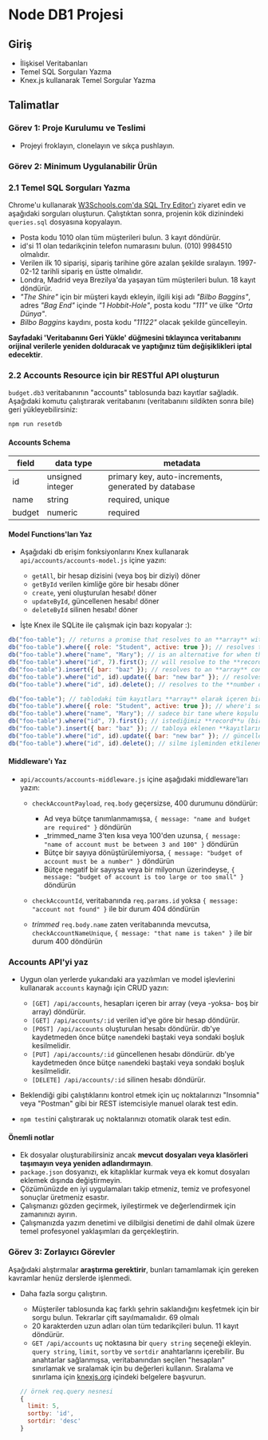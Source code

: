 # Node DB1 Projesi

## Giriş

- İlişkisel Veritabanları
- Temel SQL Sorguları Yazma
- Knex.js kullanarak Temel Sorgular Yazma

## Talimatlar

### Görev 1: Proje Kurulumu ve Teslimi

- Projeyi froklayın, clonelayın ve sıkça pushlayın.

### Görev 2: Minimum Uygulanabilir Ürün

### 2.1 Temel SQL Sorguları Yazma

Chrome'u kullanarak [W3Schools.com'da SQL Try Editor'ı](https://www.w3schools.com/Sql/trysql.asp?filename=trysql_select_all) ziyaret edin ve aşağıdaki sorguları oluşturun. Çalıştıktan sonra, projenin kök dizinindeki `queries.sql` dosyasına kopyalayın.

- Posta kodu 1010 olan tüm müşterileri bulun. 3 kayıt döndürür.
- id'si 11 olan tedarikçinin telefon numarasını bulun. (010) 9984510 olmalıdır.
- Verilen ilk 10 siparişi, sipariş tarihine göre azalan şekilde sıralayın. 1997-02-12 tarihli sipariş en üstte olmalıdır.
- Londra, Madrid veya Brezilya'da yaşayan tüm müşterileri bulun. 18 kayıt döndürür.
- _"The Shire"_ için bir müşteri kaydı ekleyin, ilgili kişi adı _"Bilbo Baggins"_, adres _"Bag End"_ içinde _"1 Hobbit-Hole"_, posta kodu _"111"_ ve ülke _"Orta Dünya"_.
- _Bilbo Baggins_ kaydını, posta kodu _"11122"_ olacak şekilde güncelleyin.

**Sayfadaki 'Veritabanını Geri Yükle' düğmesini tıklayınca veritabanını orijinal verilerle yeniden dolduracak ve yaptığınız tüm değişiklikleri iptal edecektir**.

### 2.2 Accounts Resource için bir RESTful API oluşturun

`budget.db3` veritabanının "accounts" tablosunda bazı kayıtlar sağladık. Aşağıdaki komutu çalıştırarak veritabanını (veritabanını sildikten sonra bile) geri yükleyebilirsiniz:

```js
npm run resetdb
```

#### Accounts Schema

| field  | data type        | metadata                                            |
| ------ | ---------------- | --------------------------------------------------- |
| id     | unsigned integer | primary key, auto-increments, generated by database |
| name   | string           | required, unique                                    |
| budget | numeric          | required                                            |

#### Model Functions'ları Yaz

- Aşağıdaki db erişim fonksiyonlarını Knex kullanarak `api/accounts/accounts-model.js` içine yazın:

  - `getAll`, bir hesap dizisini (veya boş bir diziyi) döner
  - `getById` verilen kimliğe göre bir hesabı döner
  - `create`, yeni oluşturulan hesabı! döner
  - `updateById`, güncellenen hesabı! döner
  - `deleteById` silinen hesabı! döner

- İşte Knex ile SQLite ile çalışmak için bazı kopyalar :):

```js
db("foo-table"); // returns a promise that resolves to an **array** with all records in the table
db("foo-table").where({ role: "Student", active: true }); // resolves to an **array** of all records that satisfy the where
db("foo-table").where("name", "Mary"); // is an alternative for when there is just one where condition
db("foo-table").where("id", 7).first(); // will resolve to the **record** we want (if the id is unique for a table) or undefined
db("foo-table").insert({ bar: "baz" }); // resolves to an **array** containing the **ids of the records** inserted into the table
db("foo-table").where("id", id).update({ bar: "new bar" }); // resolves to the **number of records** affected by the update
db("foo-table").where("id", id).delete(); // resolves to the **number of records** affected by the delete
```

```js
db("foo-table"); // tablodaki tüm kayıtları **array** olarak içeren bir promise döndürür
db("foo-table").where({ role: "Student", active: true }); // where'i sorgusunu karşılayan tüm kayıtları bir **array** olarak döner
db("foo-table").where("name", "Mary"); // sadece bir tane where koşulu olduğunda bir alternatiftir
db("foo-table").where("id", 7).first(); // istediğimiz **record**u (bir tablo için id unique ise) veya undefined döner
db("foo-table").insert({ bar: "baz" }); // tabloya eklenen **kayıtların id'lerini** içeren bir **array** döner
db("foo-table").where("id", id).update({ bar: "new bar" }); // güncelleme ile etkilenen **kayıt sayısını** döner
db("foo-table").where("id", id).delete(); // silme işleminden etkilenen **kayıt sayısını** döner
```

#### Middleware'ı Yaz

- `api/accounts/accounts-middleware.js` içine aşağıdaki middleware'ları yazın:

  - `checkAccountPayload`, `req.body` geçersizse, 400 durumunu döndürür:

    - Ad veya bütçe tanımlanmamışsa, `{ message: "name and budget are required" }` döndürün
    - \_trimmed_name 3'ten kısa veya 100'den uzunsa, `{ message: "name of account must be between 3 and 100" }` döndürün
    - Bütçe bir sayıya dönüştürülemiyorsa, `{ message: "budget of account must be a number" }` döndürün
    - Bütçe negatif bir sayıysa veya bir milyonun üzerindeyse, `{ message: "budget of account is too large or too small" }` döndürün

  - `checkAccountId`, veritabanında `req.params.id` yoksa `{ message: "account not found" }` ile bir durum 404 döndürün

  - _trimmed_ `req.body.name` zaten veritabanında mevcutsa, `checkAccountNameUnique`, `{ message: "that name is taken" }` ile bir durum 400 döndürün

### Accounts API'yi yaz

- Uygun olan yerlerde yukarıdaki ara yazılımları ve model işlevlerini kullanarak `accounts` kaynağı için CRUD yazın:

  - `[GET] /api/accounts`, hesapları içeren bir array (veya -yoksa- boş bir array) döndürür.
  - `[GET] /api/accounts/:id` verilen id'ye göre bir hesap döndürür.
  - `[POST] /api/accounts` oluşturulan hesabı döndürür. db'ye kaydetmeden önce bütçe `name`ndeki baştaki veya sondaki boşluk kesilmelidir.
  - `[PUT] /api/accounts/:id` güncellenen hesabı döndürür. db'ye kaydetmeden önce bütçe `name`ndeki baştaki veya sondaki boşluk kesilmelidir.
  - `[DELETE] /api/accounts/:id` silinen hesabı döndürür.

- Beklendiği gibi çalıştıklarını kontrol etmek için uç noktalarınızı "Insomnia" veya "Postman" gibi bir REST istemcisiyle manuel olarak test edin.
- `npm test`ini çalıştırarak uç noktalarınızı otomatik olarak test edin.

#### Önemli notlar

- Ek dosyalar oluşturabilirsiniz ancak **mevcut dosyaları veya klasörleri taşımayın veya yeniden adlandırmayın**.
- `package.json` dosyanızı, ek kitaplıklar kurmak veya ek komut dosyaları eklemek dışında değiştirmeyin.
- Çözümünüzde en iyi uygulamaları takip etmeniz, temiz ve profesyonel sonuçlar üretmeniz esastır.
- Çalışmanızı gözden geçirmek, iyileştirmek ve değerlendirmek için zamanınızı ayırın.
- Çalışmanızda yazım denetimi ve dilbilgisi denetimi de dahil olmak üzere temel profesyonel yaklaşımları da gerçekleştirin.

### Görev 3: Zorlayıcı Görevler

Aşağıdaki alıştırmalar **araştırma gerektirir**, bunları tamamlamak için gereken kavramlar henüz derslerde işlenmedi.

- Daha fazla sorgu çalıştırın.

  - Müşteriler tablosunda kaç farklı şehrin saklandığını keşfetmek için bir sorgu bulun. Tekrarlar çift sayılmamalıdır. 69 olmalı
  - 20 karakterden uzun adları olan tüm tedarikçileri bulun. 11 kayıt döndürür.
  - `GET /api/accounts` uç noktasına bir `query string` seçeneği ekleyin. `query string`, `limit`, `sortby` ve `sortdir` anahtarlarını içerebilir. Bu anahtarlar sağlanmışsa, veritabanından seçilen "hesapları" sınırlamak ve sıralamak için bu değerleri kullanın. Sıralama ve sınırlama için [knexjs.org](http://knexjs.org/) içindeki belgelere başvurun.

  ```js
  // örnek req.query nesnesi
  {
    limit: 5,
    sortby: 'id',
    sortdir: 'desc'
  }
  ```

